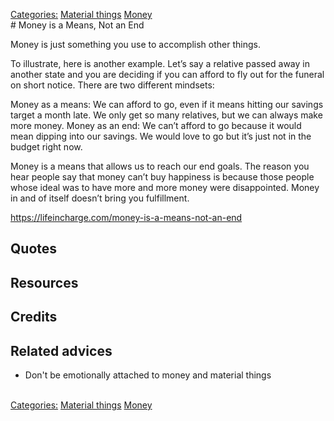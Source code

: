 [Categories:](../Categories/index.md) [Material things](../Categories/Material%20things.md) [Money](../Categories/Money.md)<br># Money is a Means, Not an End

Money is just something you use to accomplish other things.

To illustrate, here is another example.  Let’s say a relative passed away in another state and you are deciding if you can afford to fly out for the funeral on short notice.  There are two different mindsets:

Money as a means: We can afford to go, even if it means hitting our savings target a month late.  We only get so many relatives, but we can always make more money.
Money as an end: We can’t afford to go because it would mean dipping into our savings.  We would love to go but it’s just not in the budget right now.

Money is a means that allows us to reach our end goals.  The reason you hear people say that money can’t buy happiness is because those people whose ideal was to have more and more money were disappointed.  Money in and of itself doesn’t bring you fulfillment.

https://lifeincharge.com/money-is-a-means-not-an-end
## Quotes

## Resources

## Credits

## Related advices

- Don't be emotionally attached to money and material things

<br>[Categories:](../Categories/index.md) [Material things](../Categories/Material%20things.md) [Money](../Categories/Money.md)